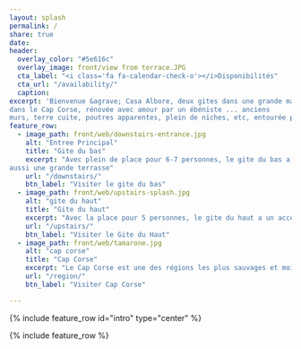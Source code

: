 ```yaml
---
layout: splash
permalink: /
share: true
date:
header:
  overlay_color: "#5e616c"
  overlay_image: front/view from terrace.JPG
  cta_label: "<i class='fa fa-calendar-check-o'></i>Disponibilités"
  cta_url: "/availability/"
  caption:
excerpt: 'Bienvenue &agrave; Casa Albore, deux gites dans une grande maison de village
dans le Cap Corse, rénovée avec amour par un ébéniste ... anciens
murs, terre cuite, poutres apparentes, plein de niches, etc, entourée par la nature, avec vue sur mer et maquis, avec l’ile de Capraia en face.'
feature_row:
  - image_path: front/web/downstairs-entrance.jpg
    alt: "Entree Principal"
    title: "Gite du bas"
    excerpt: "Avec plein de place pour 6-7 personnes, le gite du bas a
aussi une grande terrasse"
    url: "/downstairs/"
    btn_label: "Visiter le gite du bas"
  - image_path: front/web/upstairs-splash.jpg
    alt: "gite du haut"
    title: "Gite du haut"
    excerpt: "Avec la place pour 5 personnes, le gite du haut a un access independent et un grand salon"
    url: "/upstairs/"
    btn_label: "Visiter le Gite du Haut"
  - image_path: front/web/tamarone.jpg
    alt: "cap corse"
    title: "Cap Corse"
    excerpt: "Le Cap Corse est une des régions les plus sauvages et moins peuplée de toute l'île de Beauté."
    url: "/region/"
    btn_label: "Visiter Cap Corse"

---
```


{% include feature_row id="intro" type="center" %}

{% include feature_row %}

